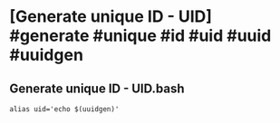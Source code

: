 # [Generate unique ID - UID] #generate #unique #id #uid #uuid #uuidgen

## Generate unique ID - UID.bash

```shell
alias uid='echo $(uuidgen)'
```

